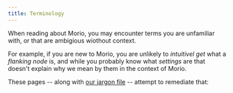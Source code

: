 ```yaml
---
title: Terminology
---
```


When reading about Morio, you may encounter terms
you are unfamiliar with, or that are ambigious wiothout 
context.

For example, if you are new to Morio, you are unlikely to _intuitivel get_ what
a _flanking node_ is, and while you probably know what _settings_ are that
doesn't explain why we mean by them in the context of Morio.

These pages -- along with [our jargon file](/docs/reference/jargon) -- attempt to remediate that:

<SubPages />
